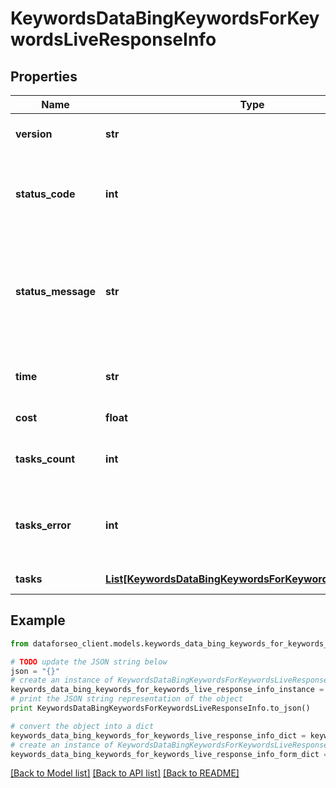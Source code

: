 # KeywordsDataBingKeywordsForKeywordsLiveResponseInfo


## Properties

Name | Type | Description | Notes
------------ | ------------- | ------------- | -------------
**version** | **str** | the current version of the API | [optional] 
**status_code** | **int** | general status code you can find the full list of the response codes here | [optional] 
**status_message** | **str** | general informational message you can find the full list of general informational messages here | [optional] 
**time** | **str** | total execution time, seconds | [optional] 
**cost** | **float** | total tasks cost, USD | [optional] 
**tasks_count** | **int** | the number of tasks in the tasks array | [optional] 
**tasks_error** | **int** | the number of tasks in the tasks array returned with an error | [optional] 
**tasks** | [**List[KeywordsDataBingKeywordsForKeywordsLiveTaskInfo]**](KeywordsDataBingKeywordsForKeywordsLiveTaskInfo.md) | array of tasks | [optional] 

## Example

```python
from dataforseo_client.models.keywords_data_bing_keywords_for_keywords_live_response_info import KeywordsDataBingKeywordsForKeywordsLiveResponseInfo

# TODO update the JSON string below
json = "{}"
# create an instance of KeywordsDataBingKeywordsForKeywordsLiveResponseInfo from a JSON string
keywords_data_bing_keywords_for_keywords_live_response_info_instance = KeywordsDataBingKeywordsForKeywordsLiveResponseInfo.from_json(json)
# print the JSON string representation of the object
print KeywordsDataBingKeywordsForKeywordsLiveResponseInfo.to_json()

# convert the object into a dict
keywords_data_bing_keywords_for_keywords_live_response_info_dict = keywords_data_bing_keywords_for_keywords_live_response_info_instance.to_dict()
# create an instance of KeywordsDataBingKeywordsForKeywordsLiveResponseInfo from a dict
keywords_data_bing_keywords_for_keywords_live_response_info_form_dict = keywords_data_bing_keywords_for_keywords_live_response_info.from_dict(keywords_data_bing_keywords_for_keywords_live_response_info_dict)
```
[[Back to Model list]](../README.md#documentation-for-models) [[Back to API list]](../README.md#documentation-for-api-endpoints) [[Back to README]](../README.md)


